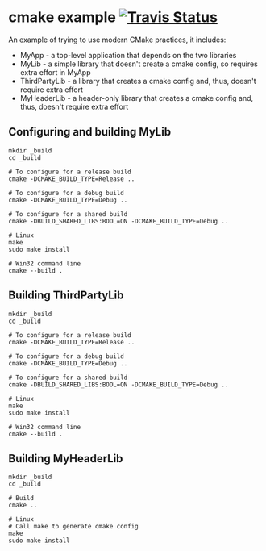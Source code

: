 # cmake example [![Travis Status](https://travis-ci.org/mjclarke01/cmake_example.svg?branch=master)](https://travis-ci.org/mjclarke01/cmake_example)

An example of trying to use modern CMake practices, it includes:

* MyApp - a top-level application that depends on the two libraries
* MyLib - a simple library that doesn't create a cmake config, so requires extra effort in MyApp
* ThirdPartyLib - a library that creates a cmake config and, thus, doesn't require extra effort
* MyHeaderLib - a header-only library that creates a cmake config and, thus, doesn't require extra effort

## Configuring and building MyLib

```
mkdir _build
cd _build

# To configure for a release build
cmake -DCMAKE_BUILD_TYPE=Release ..

# To configure for a debug build
cmake -DCMAKE_BUILD_TYPE=Debug ..

# To configure for a shared build
cmake -DBUILD_SHARED_LIBS:BOOL=ON -DCMAKE_BUILD_TYPE=Debug ..

# Linux
make
sudo make install

# Win32 command line
cmake --build .
```

## Building ThirdPartyLib

```
mkdir _build
cd _build

# To configure for a release build
cmake -DCMAKE_BUILD_TYPE=Release ..

# To configure for a debug build
cmake -DCMAKE_BUILD_TYPE=Debug ..

# To configure for a shared build
cmake -DBUILD_SHARED_LIBS:BOOL=ON -DCMAKE_BUILD_TYPE=Debug ..

# Linux
make
sudo make install

# Win32 command line
cmake --build .
```

## Building MyHeaderLib
```
mkdir _build
cd _build

# Build
cmake ..

# Linux
# Call make to generate cmake config
make
sudo make install
```
